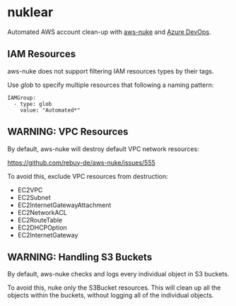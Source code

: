# nuklear

Automated AWS account clean-up with [aws-nuke](https://github.com/rebuy-de/aws-nuke) and [Azure DevOps](https://azure.microsoft.com/en-gb/services/devops/).

## IAM Resources

aws-nuke does not support filtering IAM resources types by their tags.

Use *glob* to specify multiple resources that following a naming pattern:

```
IAMGroup:
  - type: glob
    value: "Automated*"
```

## WARNING: VPC Resources

By default, aws-nuke will destroy default VPC network resources:

https://github.com/rebuy-de/aws-nuke/issues/555

To avoid this, exclude VPC resources from destruction:

- EC2VPC
- EC2Subnet
- EC2InternetGatewayAttachment
- EC2NetworkACL
- EC2RouteTable
- EC2DHCPOption
- EC2InternetGateway

## WARNING: Handling S3 Buckets

By default, aws-nuke checks and logs every individual object in S3 buckets.

To avoid this, nuke only the S3Bucket resources. This will clean up all the objects within the buckets, without logging all of the individual objects.

